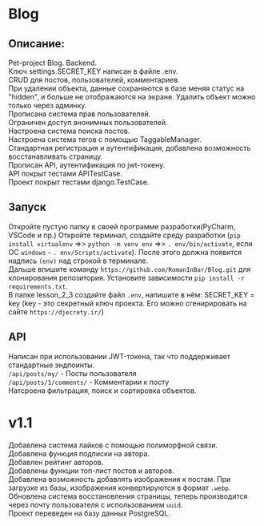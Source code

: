 # Blog
## Описание:
Pet-project Blog. Backend.  
Ключ settings.SECRET_KEY написан в файле .env.  
CRUD для постов, пользователей, комментариев.  
При удалении объектa, данные сохраняются в базе меняя статус на "hidden", и больше не отображаются на экране. Удалить объект можно только через админку.  
Прописана система прав пользователей.  
Ограничен доступ анонимных пользователей.  
Настроена система поиска постов.  
Настроена система тегов с помощью TaggableManager.  
Стандартная регистрация и аутентификация, добавлена возможность восстанавливать страницу.  
Прописан API, аутентификация по jwt-токену.  
API покрыт тестами APITestCase.  
Проект покрыт тестами django.TestCase.  
## Запуск
Откройте пустую папку в своей программе разработки(PyCharm, VSCode и пр.) 
Откройте терминал, создайте среду разработки (`pip install virtualenv` =>> `python -m venv env` =>> `. env/bin/activate`, если ОС `windows` - `. env/Scripts/activate`). После этого должна появится надпись `(env)` над строкой в терминале.  
Дальше впишите команду `https://github.com/RomanInBar/Blog.git` для клонирования репозитория. 
Установите зависимости `pip install -r requirements.txt`.  
В папке lesson_2_3 создайте файл `.env`, напишите в нём: SECRET_KEY = key (key - это секретный ключ проекта. Его можно сгенирировать на сайте `https://djecrety.ir/`) 
## API
Написан при использовании JWT-токена, так что поддерживает стандартные эндпоинты.  
`/api/posts/my/` - Посты пользователя  
`/api/posts/1/comments/` - Комментарии к посту  
Натсроена фильтрация, поиск и сортировка объектов.  

# v1.1
Добавлена система лайков с помощью полиморфной связи.  
Добавлена функция подписки на автора.  
Добавлен рейтинг авторов.   
Добавлены функции топ-лист постов и авторов.  
Добавлена возможность добавлять изображения к постам. При загрузке из базы, изображения конвертируются в формат `.webp`.  
Обновлена система восстановления страницы, теперь производится через почту пользователя с использованием `uuid`.   
Проект переведен на базу данных PostgreSQL.  



